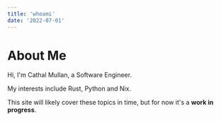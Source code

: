 ```yaml
---
title: 'whoami'
date: '2022-07-01'
---
```


# About Me

Hi, I'm Cathal Mullan, a Software Engineer.

My interests include Rust, Python and Nix.

This site will likely cover these topics in time, but for now it's a **work in progress**.
